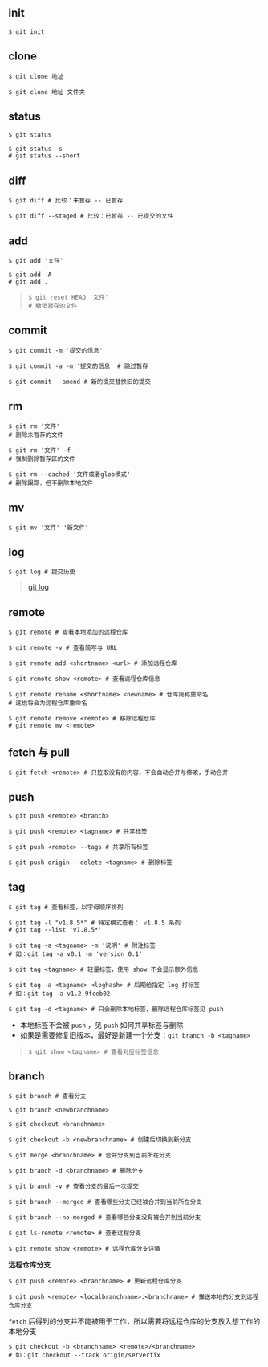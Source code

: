 ## init

```shell
$ git init
```

## clone

```shell
$ git clone 地址
```

```shell
$ git clone 地址 文件夹
```

## status

```shell
$ git status
```

```shell
$ git status -s
# git status --short
```

## diff

```shell
$ git diff # 比较：未暂存 -- 已暂存
```

```shell
$ git diff --staged # 比较：已暂存 -- 已提交的文件
```

## add

```shell
$ git add '文件'
```

```shell
$ git add -A
# git add .
```

> ```shell
> $ git reset HEAD '文件'
> # 撤销暂存的文件
> ```

## commit

```shell
$ git commit -m '提交的信息'
```

```shell
$ git commit -a -m '提交的信息' # 跳过暂存
```

```shell
$ git commit --amend # 新的提交替换旧的提交
```

## rm

```shell
$ git rm '文件'
# 删除未暂存的文件
```

```shell
$ git rm '文件' -f
# 强制删除暂存区的文件
```

```shell
$ git rm --cached '文件或者glob模式'
# 删除跟踪，但不删除本地文件
```

## mv

```shell
$ git mv '文件' '新文件'
```

## log

```shell
$ git log # 提交历史
```

> [git log](https://git-scm.com/book/zh/v2/Git-%E5%9F%BA%E7%A1%80-%E6%9F%A5%E7%9C%8B%E6%8F%90%E4%BA%A4%E5%8E%86%E5%8F%B2)

## remote

```shell
$ git remote # 查看本地添加的远程仓库
```

```shell
$ git remote -v # 查看简写与 URL
```

```shell
$ git remote add <shortname> <url> # 添加远程仓库
```

```shell
$ git remote show <remote> # 查看远程仓库信息
```

```shell
$ git remote rename <shortname> <newname> # 仓库简称重命名
# 这也将会为远程仓库重命名
```

```shell
$ git remote remove <remote> # 移除远程仓库
# git remote mv <remote>
```

## fetch 与 pull

```shell
$ git fetch <remote> # 只拉取没有的内容，不会自动合并与修改，手动合并
```

## push

```shell
$ git push <remote> <branch>
```

```shell
$ git push <remote> <tagname> # 共享标签
```

```shell
$ git push <remote> --tags # 共享所有标签
```

```shell
$ git push origin --delete <tagname> # 删除标签
```

## tag

```shell
$ git tag # 查看标签，以字母顺序排列
```

```shell
$ git tag -l "v1.8.5*" # 特定模式查看： v1.8.5 系列
# git tag --list 'v1.8.5*'
```

```shell
$ git tag -a <tagname> -m '说明' # 附注标签
# 如：git tag -a v0.1 -m 'version 0.1'
```

```shell
$ git tag <tagname> # 轻量标签，使用 show 不会显示额外信息
```

```shell
$ git tag -a <tagname> <loghash> # 后期给指定 log 打标签
# 如：git tag -a v1.2 9fceb02
```

```shell
$ git tag -d <tagname> # 只会删除本地标签，删除远程仓库标签见 push
```

- 本地标签不会被 `push` ，见 `push` 如何共享标签与删除
- 如果是需要修复旧版本，最好是新建一个分支：`git branch -b <tagname>`

> ```shell
> $ git show <tagname> # 查看对应标签信息
> ```

## branch

```shell
$ git branch # 查看分支
```

```shell
$ git branch <newbranchname>
```

```shell
$ git checkout <branchname>
```

```shell
$ git checkout -b <newbranchname> # 创建后切换到新分支
```

```shell
$ git merge <branchname> # 合并分支到当前所在分支
```

```shell
$ git branch -d <branchname> # 删除分支
```

```shell
$ git branch -v # 查看分支的最后一次提交
```

```shell
$ git branch --merged # 查看哪些分支已经被合并到当前所在分支
```

```shell
$ git branch --no-merged # 查看哪些分支没有被合并到当前分支
```



```shell
$ git ls-remote <remote> # 查看远程分支
```

```shell
$ git remote show <remote> # 远程仓库分支详情
```

**远程仓库分支**

```shell
$ git push <remote> <branchname> # 更新远程仓库分支
```

```shell
$ git push <remote> <localbranchname>:<branchname> # 推送本地的分支到远程仓库分支
```

`fetch` 后得到的分支并不能被用于工作，所以需要将远程仓库的分支放入想工作的本地分支

```shell
$ git checkout -b <branchname> <remote>/<branchname>
# 如：git checkout --track origin/serverfix
```

